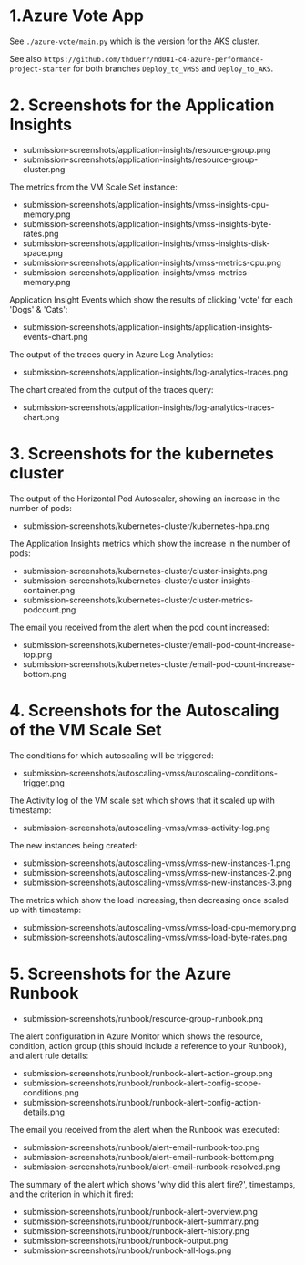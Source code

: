 # 1.Azure Vote App

See `./azure-vote/main.py` which is the version for the AKS cluster.

See also `https://github.com/thduerr/nd081-c4-azure-performance-project-starter` for 
both branches `Deploy_to_VMSS` and `Deploy_to_AKS`.


# 2. Screenshots for the Application Insights

* submission-screenshots/application-insights/resource-group.png
* submission-screenshots/application-insights/resource-group-cluster.png


The metrics from the VM Scale Set instance:

* submission-screenshots/application-insights/vmss-insights-cpu-memory.png
* submission-screenshots/application-insights/vmss-insights-byte-rates.png
* submission-screenshots/application-insights/vmss-insights-disk-space.png
* submission-screenshots/application-insights/vmss-metrics-cpu.png
* submission-screenshots/application-insights/vmss-metrics-memory.png


Application Insight Events which show the results of clicking 'vote' for each 'Dogs' & 'Cats':

* submission-screenshots/application-insights/application-insights-events-chart.png


The output of the traces query in Azure Log Analytics:

* submission-screenshots/application-insights/log-analytics-traces.png


The chart created from the output of the traces query:

* submission-screenshots/application-insights/log-analytics-traces-chart.png


# 3. Screenshots for the kubernetes cluster

The output of the Horizontal Pod Autoscaler, showing an increase in the number of pods:

* submission-screenshots/kubernetes-cluster/kubernetes-hpa.png


The Application Insights metrics which show the increase in the number of pods:

* submission-screenshots/kubernetes-cluster/cluster-insights.png
* submission-screenshots/kubernetes-cluster/cluster-insights-container.png
* submission-screenshots/kubernetes-cluster/cluster-metrics-podcount.png


The email you received from the alert when the pod count increased:

* submission-screenshots/kubernetes-cluster/email-pod-count-increase-top.png
* submission-screenshots/kubernetes-cluster/email-pod-count-increase-bottom.png



# 4. Screenshots for the Autoscaling of the VM Scale Set

The conditions for which autoscaling will be triggered:

* submission-screenshots/autoscaling-vmss/autoscaling-conditions-trigger.png


The Activity log of the VM scale set which shows that it scaled up with timestamp:

* submission-screenshots/autoscaling-vmss/vmss-activity-log.png


The new instances being created:

* submission-screenshots/autoscaling-vmss/vmss-new-instances-1.png
* submission-screenshots/autoscaling-vmss/vmss-new-instances-2.png
* submission-screenshots/autoscaling-vmss/vmss-new-instances-3.png


The metrics which show the load increasing, then decreasing once scaled up with timestamp:

* submission-screenshots/autoscaling-vmss/vmss-load-cpu-memory.png
* submission-screenshots/autoscaling-vmss/vmss-load-byte-rates.png


# 5. Screenshots for the Azure Runbook

* submission-screenshots/runbook/resource-group-runbook.png


The alert configuration in Azure Monitor which shows the resource, condition, action group (this should
include a reference to your Runbook), and alert rule details:

* submission-screenshots/runbook/runbook-alert-action-group.png
* submission-screenshots/runbook/runbook-alert-config-scope-conditions.png
* submission-screenshots/runbook/runbook-alert-config-action-details.png


The email you received from the alert when the Runbook was executed:

* submission-screenshots/runbook/alert-email-runbook-top.png
* submission-screenshots/runbook/alert-email-runbook-bottom.png
* submission-screenshots/runbook/alert-email-runbook-resolved.png


The summary of the alert which shows 'why did this alert fire?', timestamps, and the criterion in which it
fired:

* submission-screenshots/runbook/runbook-alert-overview.png
* submission-screenshots/runbook/runbook-alert-summary.png
* submission-screenshots/runbook/runbook-alert-history.png
* submission-screenshots/runbook/runbook-output.png
* submission-screenshots/runbook/runbook-all-logs.png


